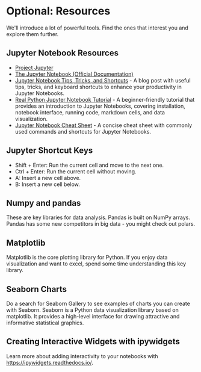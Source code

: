 # Optional: Resources

We'll introduce a lot of powerful tools. 
Find the ones that interest you and explore them further.

## Jupyter Notebook Resources

- [Project Jupyter](https://jupyter.org/)
- [The Jupyter Notebook (Official Documentation)](https://jupyter-notebook.readthedocs.io/en/stable/)
- [Jupyter Notebook Tips, Tricks, and Shortcuts](https://www.dataquest.io/blog/jupyter-notebook-tips-tricks-shortcuts/) - A blog post with useful tips, tricks, and keyboard shortcuts to enhance your productivity in Jupyter Notebooks.
- [Real Python Jupyter Notebook Tutorial](https://realpython.com/jupyter-notebook-introduction/) - A beginner-friendly tutorial that provides an introduction to Jupyter Notebooks, covering installation, notebook interface, running code, markdown cells, and data visualization.
- [Jupyter Notebook Cheat Sheet](https://cheatography.com/sschaub/cheat-sheets/jupyter-notebook/) - A concise cheat sheet with commonly used commands and shortcuts for Jupyter Notebooks.

## Jupyter Shortcut Keys

- Shift + Enter: Run the current cell and move to the next one.
- Ctrl + Enter: Run the current cell without moving.
- A: Insert a new cell above.
- B: Insert a new cell below.

## Numpy and pandas

These are key libraries for data analysis. 
Pandas is built on NumPy arrays. 
Pandas has some new competitors in big data - you might check out polars. 

## Matplotlib

Matplotlib is the core plotting library for Python. 
If you enjoy data visualization and want to excel, spend some time understanding this key library. 

## Seaborn Charts

Do a search for Seaborn Gallery to see examples of charts you can create with Seaborn.
Seaborn is a Python data visualization library based on matplotlib. 
It provides a high-level interface for drawing attractive and informative statistical graphics.

## Creating Interactive Widgets with ipywidgets

Learn more about adding interactivity to your notebooks with https://ipywidgets.readthedocs.io/.